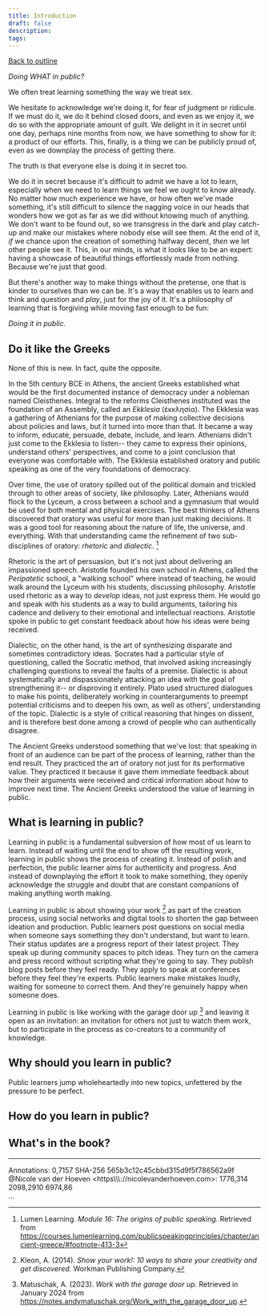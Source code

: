 ```yaml
---
title: Introduction
draft: false
description: 
tags:
---
```


[Back to outline](/#outline)

*Doing WHAT in public?*

We often treat learning something the way we treat sex.

We hesitate to acknowledge we're doing it, for fear of judgment or ridicule. If we must do it, we do it behind closed doors, and even as we enjoy it, we do so with the appropriate amount of guilt. We delight in it in secret until one day, perhaps nine months from now, we have something to show for it: a product of our efforts. This, finally, is a thing we can be publicly proud of, even as we downplay the process of getting there.

The truth is that everyone else is doing it in secret too.

We do it in secret because it's difficult to admit we have a lot to learn, especially when we need to learn things we feel we ought to know already. No matter how much experience we have, or how often we've made something, it's still difficult to silence the nagging voice in our heads that wonders how we got as far as we did without knowing much of anything. We don't want to be found out, so we transgress in the dark and play catch-up and make our mistakes where nobody else will see them. At the end of it, *if* we chance upon the creation of something halfway decent, *then* we let other people see it. This, in our minds, is what it looks like to be an expert: having a showcase of beautiful things effortlessly made from nothing. Because we're just that good.

But there's another way to make things without the pretense, one that is kinder to ourselves than we can be. It's a way that enables us to learn and think and question and *play*, just for the joy of it. It's a philosophy of learning that is forgiving while moving fast enough to be fun:

*Doing it in public.*

## Do it like the Greeks

None of this is new. In fact, quite the opposite. 

In the 5th century BCE in Athens, the ancient Greeks established what would be the first documented instance of democracy under a nobleman named Cleisthenes. Integral to the reforms Cleisthenes instituted was the foundation of an Assembly, called an *Ekklesia* (ἐκκλησία). The Ekklesia was a gathering of Athenians for the purpose of making collective decisions about policies and laws, but it turned into more than that. It became a way to inform, educate, persuade, debate, include, and learn. Athenians didn't just come to the Ekklesia to listen-- they came to express their opinions, understand others' perspectives, and come to a joint conclusion that everyone was comfortable with. The Ekklesia established oratory and public speaking as one of the very foundations of democracy.

Over time, the use of oratory spilled out of the political domain and trickled through to other areas of society, like philosophy. Later, Athenians would flock to the Lyceum, a cross between a school and a gymnasium that would be used for both mental and physical exercises. The best thinkers of Athens discovered that oratory was useful for more than just making decisions. It was a good tool for reasoning about the nature of life, the universe, and everything. With that understanding came the refinement of two sub-disciplines of oratory: *rhetoric* and *dialectic*. [^lumen]

Rhetoric is the art of persuasion, but it's not just about delivering an impassioned speech. Aristotle founded his own school in Athens, called the *Peripatetic* school, a "walking school" where instead of teaching, he would walk around the Lyceum with his students, discussing philosophy. Aristotle used rhetoric as a way to *develop* ideas, not just express them. He would go and speak with his students as a way to build arguments, tailoring his cadence and delivery to their emotional and intellectual reactions. Aristotle spoke in public to get constant feedback about how his ideas were being received.

Dialectic, on the other hand, is the art of synthesizing disparate and sometimes contradictory ideas. Socrates had a particular style of questioning, called the Socratic method, that involved asking increasingly challenging questions to reveal the faults of a premise. Dialectic is about systematically and dispassionately attacking an idea with the goal of strengthening it-- or disproving it entirely. Plato used structured dialogues to make his points, deliberately working in counterarguments to preempt potential criticisms and to deepen his own, as well as others', understanding of the topic. Dialectic is a style of critical reasoning that hinges on dissent, and is therefore best done among a crowd of people who can authentically disagree.

The Ancient Greeks understood something that we've lost: that speaking in front of an audience can be part of the process of learning, rather than the end result. They practiced the art of oratory not just for its performative value. They practiced it because it gave them immediate feedback about how their arguments were received and critical information about how to improve next time. The Ancient Greeks understood the value of learning in public.

## What is learning in public?

Learning in public is a fundamental subversion of how most of us learn to learn. Instead of waiting until the end to show off the resulting work, learning in public shows the process of creating it. Instead of polish and perfection, the public learner aims for authenticity and progress. And instead of downplaying the effort it took to make something, they openly acknowledge the struggle and doubt that are constant companions of making anything worth making.

Learning in public is about showing your work [^kleon] as part of the creation process, using social networks and digital tools to shorten the gap between ideation and production. Public learners post questions on social media when someone says something they don't understand, but want to learn. Their status updates are a progress report of their latest project. They speak up during community spaces to pitch ideas. They turn on the camera and press record without scripting what they're going to say. They publish blog posts before they feel ready. They apply to speak at conferences before they feel they're experts. Public learners make mistakes loudly, waiting for someone to correct them. And they're genuinely happy when someone does.

Learning in public is like working with the garage door up [^matuschak] and leaving it open as an invitation: an invitation for others not just to watch them work, but to participate in the process as co-creators to a community of knowledge.


## Why should you learn in public?


Public learners jump wholeheartedly into new topics, unfettered by the pressure to be perfect.

## How do you learn in public?


## What's in the book?


[^kleon]: Kleon, A. (2014). *Show your work!: 10 ways to share your creativity and get discovered.* Workman Publishing Company.
[^matuschak]: Matuschak, A. (2023). *Work with the garage door up.* Retrieved in January 2024 from https://notes.andymatuschak.org/Work_with_the_garage_door_up.
[^lumen]: Lumen Learning. *Module 16: The origins of public speaking.* Retrieved from https://courses.lumenlearning.com/publicspeakingprinciples/chapter/ancient-greece/#footnote-413-3

---
Annotations: 0,7157 SHA-256 565b3c12c45cbbd315d9f5f786562a9f  
@Nicole van der Hoeven <https\\\\\\\://nicolevanderhoeven.com>: 1776,314 2098,2910 6974,86  
...
